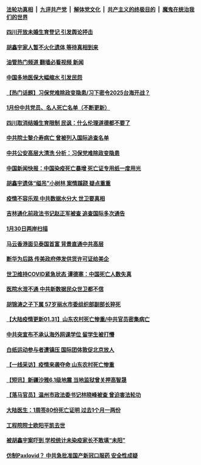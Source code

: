 ####  [法轮功真相](../../../../basic/blob/master/README.md?t=01312012) &nbsp;|&nbsp; [九评共产党](../../../../9ping.md/blob/master/README.md?t=01312012) &nbsp;|&nbsp; [解体党文化](../../../../jtdwh.md/blob/master/README.md?t=01312012)  &nbsp;|&nbsp; [共产主义的终极目的](../../../../gczydzjmd.md/blob/master/README.md?t=01312012) &nbsp;|&nbsp; [魔鬼在统治我们的世界](../../../../mgztzwmdsj.md/blob/master/README.md?t=01312012) 

#### [四川开放未婚生育登记 引发舆论抨击](../pages/prog204/a103638885.md?t=01312012) 

#### [胡鑫宇家人暂不火化遗体 等待真相到来](../pages/prog204/a103638907.md?t=01312012) 

#### [油管热门频道 翻墙必看视频 新闻](http://129.146.143.75:81/youtube.html?01312012)

#### [中国多地医保大幅缩水 引发民怨](../pages/prog204/a103638884.md?t=01312012) 

#### [【热门话题】习保党难除政变隐患/习下密令2025台海开战？](../pages/prog204/a103638858.md?t=01312012) 

#### [1月份中共党员、名人死亡名单（不断更新）](../pages/prog204/a103625047.md?t=01312012) 

#### [四川取消结婚生育限制 民讽：什么伦理道德都不要了](../pages/prog204/a103638865.md?t=01312012) 

#### [中共院士黎介寿病亡 曾被列入国际追查名单](../pages/prog204/a103638827.md?t=01312012) 

#### [中共公安高层大清洗 分析：习保党难除政变隐患](../pages/prog204/a103638797.md?t=01312012) 


#### [中国新闻快报：中国染疫死亡暴增 死亡证专用纸一度用光](../pages/prog204/a103638670.md?t=01312012) 

#### [胡鑫宇遗体“缢吊”小树林 案情蹊跷  疑点重重](../pages/prog204/a103638667.md?t=01312012) 

#### [疫情不容乐观 中共数据水分大 世卫要真相](../pages/prog204/a103638669.md?t=01312012) 

#### [吉林通化前政法书记赵正军被查 追查国际多次通告](../pages/prog204/a103638637.md?t=01312012) 

#### [1月30日两岸扫描](../pages/prog204/a103638571.md?t=01312012) 

#### [马云香港面见泰国首富 背景直通中共高层](../pages/prog204/a103638586.md?t=01312012) 

#### [断华为后路 传美政府停发供货许可证给美企](../pages/prog204/a103638626.md?t=01312012) 

#### [世卫维持COVID紧急状态 谭德塞：中国死亡人数失真](../pages/prog204/a103638592.md?t=01312012) 

#### [医院水泄不通 中共新数据民众世卫都不信](../pages/prog204/a103638563.md?t=01312012) 

#### [胡锦涛之子下属 57岁丽水市委组织部副部长猝死](../pages/prog204/a103638521.md?t=01312012) 

#### [【大陆疫情更新01.31】山东农村死亡惨重/中共官员密集病亡](../pages/prog204/a103622164.md?t=01312012) 

#### [中共突宣布不承认海外网课学位 留学生被打懵](../pages/prog204/a103638456.md?t=01312012) 


#### [白纸运动参与者遭镇压 国际团体敦促北京放人](../pages/prog204/a103638370.md?t=01312012) 

#### [【一线采访】疫情来袭夺命 山东农村死亡惨重](../pages/prog204/a103638373.md?t=01312012) 

#### [【短讯】新疆沙雅6.1级地震 当地监狱曾关押高智晟](../pages/prog204/a103638367.md?t=01312012) 

#### [【落马官员】温州市政法委书记林晓峰被查 曾迫害法轮功](../pages/prog204/a103638369.md?t=01312012) 

#### [大陆医生：1周签80份死亡证明 过去1个月一两份](../pages/prog204/a103638381.md?t=01312012) 

#### [工程院院士欧阳平凯去世](../pages/prog204/a103638361.md?t=01312012) 

#### [被胡鑫宇案吓到 学校统计未染疫家长不敢填“未阳”](../pages/prog204/a103638254.md?t=01312012) 

#### [仿制Paxlovid？ 中共急批准国产新冠口服药 安全性成疑](../pages/prog204/a103638338.md?t=01312012) 

<img src='http://gfw-breaker.win/goodnews/indexes/prog204.md' width='0px' height='0px'/>
